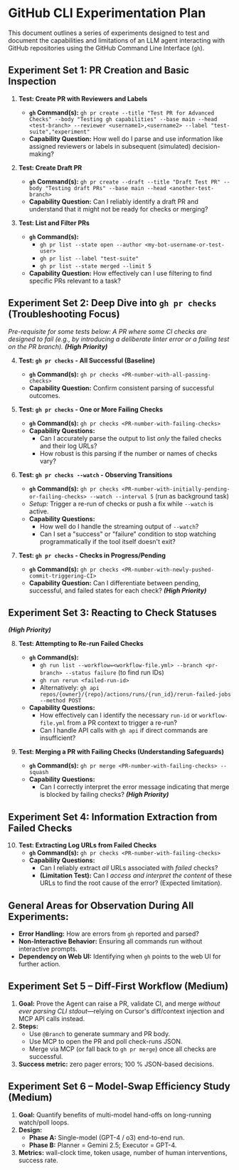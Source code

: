 # GitHub CLI Experimentation Plan

This document outlines a series of experiments designed to test and document the capabilities and limitations of an LLM agent interacting with GitHub repositories using the GitHub Command Line Interface (`gh`).

## Experiment Set 1: PR Creation and Basic Inspection

1.  **Test: Create PR with Reviewers and Labels**
    *   **`gh` Command(s):** `gh pr create --title "Test PR for Advanced Checks" --body "Testing gh capabilities" --base main --head <test-branch> --reviewer <username1>,<username2> --label "test-suite","experiment"`
    *   **Capability Question:** How well do I parse and use information like assigned reviewers or labels in subsequent (simulated) decision-making?

2.  **Test: Create Draft PR**
    *   **`gh` Command(s):** `gh pr create --draft --title "Draft Test PR" --body "Testing draft PRs" --base main --head <another-test-branch>`
    *   **Capability Question:** Can I reliably identify a draft PR and understand that it might not be ready for checks or merging?

3.  **Test: List and Filter PRs**
    *   **`gh` Command(s):**
        *   `gh pr list --state open --author <my-bot-username-or-test-user>`
        *   `gh pr list --label "test-suite"`
        *   `gh pr list --state merged --limit 5`
    *   **Capability Question:** How effectively can I use filtering to find specific PRs relevant to a task?

## Experiment Set 2: Deep Dive into `gh pr checks` (Troubleshooting Focus)

*Pre-requisite for some tests below: A PR where some CI checks are designed to fail (e.g., by introducing a deliberate linter error or a failing test on the PR branch).*
***(High Priority)***

4.  **Test: `gh pr checks` - All Successful (Baseline)**
    *   **`gh` Command(s):** `gh pr checks <PR-number-with-all-passing-checks>`
    *   **Capability Question:** Confirm consistent parsing of successful outcomes.

5.  **Test: `gh pr checks` - One or More Failing Checks**
    *   **`gh` Command(s):** `gh pr checks <PR-number-with-failing-checks>`
    *   **Capability Questions:**
        *   Can I accurately parse the output to list *only* the failed checks and their log URLs?
        *   How robust is this parsing if the number or names of checks vary?

6.  **Test: `gh pr checks --watch` - Observing Transitions**
    *   **`gh` Command(s):** `gh pr checks <PR-number-with-initially-pending-or-failing-checks> --watch --interval 5` (run as background task)
    *   *Setup:* Trigger a re-run of checks or push a fix while `--watch` is active.
    *   **Capability Questions:**
        *   How well do I handle the streaming output of `--watch`?
        *   Can I set a "success" or "failure" condition to stop watching programmatically if the tool itself doesn't exit?

7.  **Test: `gh pr checks` - Checks in Progress/Pending**
    *   **`gh` Command(s):** `gh pr checks <PR-number-with-newly-pushed-commit-triggering-CI>`
    *   **Capability Question:** Can I differentiate between pending, successful, and failed states for each check?
***(High Priority)***

## Experiment Set 3: Reacting to Check Statuses
***(High Priority)***

8.  **Test: Attempting to Re-run Failed Checks**
    *   **`gh` Command(s):**
        *   `gh run list --workflow=<workflow-file.yml> --branch <pr-branch> --status failure` (to find run IDs)
        *   `gh run rerun <failed-run-id>`
        *   Alternatively: `gh api repos/{owner}/{repo}/actions/runs/{run_id}/rerun-failed-jobs --method POST`
    *   **Capability Questions:**
        *   How effectively can I identify the necessary `run-id` or `workflow-file.yml` from a PR context to trigger a re-run?
        *   Can I handle API calls with `gh api` if direct commands are insufficient?

9.  **Test: Merging a PR with Failing Checks (Understanding Safeguards)**
    *   **`gh` Command(s):** `gh pr merge <PR-number-with-failing-checks> --squash`
    *   **Capability Questions:**
        *   Can I correctly interpret the error message indicating that merge is blocked by failing checks?
***(High Priority)***

## Experiment Set 4: Information Extraction from Failed Checks

10. **Test: Extracting Log URLs from Failed Checks**
    *   **`gh` Command(s):** `gh pr checks <PR-number-with-failing-checks>`
    *   **Capability Questions:**
        *   Can I reliably extract *all* URLs associated with *failed* checks?
        *   **(Limitation Test):** Can I *access and interpret the content* of these URLs to find the root cause of the error? (Expected limitation).

## General Areas for Observation During All Experiments:

*   **Error Handling:** How are errors from `gh` reported and parsed?
*   **Non-Interactive Behavior:** Ensuring all commands run without interactive prompts.
*   **Dependency on Web UI:** Identifying when `gh` points to the web UI for further action.

## Experiment Set 5 – Diff-First Workflow (Medium)

1. **Goal:** Prove the Agent can raise a PR, validate CI, and merge *without ever parsing CLI stdout*—relying on Cursor's diff/context injection and MCP API calls instead.
2. **Steps:**
   * Use `@Branch` to generate summary and PR body.
   * Use MCP to open the PR and poll check-runs JSON.
   * Merge via MCP (or fall back to `gh pr merge`) once all checks are successful.
3. **Success metric:** zero pager errors; 100 % JSON-based decisions.

## Experiment Set 6 – Model-Swap Efficiency Study (Medium)

1. **Goal:** Quantify benefits of multi-model hand-offs on long-running watch/poll loops.
2. **Design:**
   * **Phase A:** Single-model (GPT-4 / o3) end-to-end run.
   * **Phase B:** Planner = Gemini 2.5; Executor = GPT-4.
3. **Metrics:** wall-clock time, token usage, number of human interventions, success rate. 